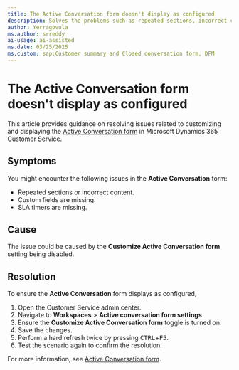 ```yaml
---
title: The Active Conversation form doesn't display as configured
description: Solves the problems such as repeated sections, incorrect content, missing custom fields, or missing SLA timers when the Active Conversation form isn't properly configured.
author: Yerragovula
ms.author: srreddy
ai-usage: ai-assisted
ms.date: 03/25/2025
ms.custom: sap:Customer summary and Closed conversation form, DFM
---
```

# The Active Conversation form doesn't display as configured

This article provides guidance on resolving issues related to customizing and displaying the [Active Conversation form](/dynamics365/customer-service/administer/add-customer-summary-settings) in Microsoft Dynamics 365 Customer Service.

## Symptoms

You might encounter the following issues in the **Active Conversation** form:

- Repeated sections or incorrect content.
- Custom fields are missing.
- SLA timers are missing.

## Cause

The issue could be caused by the **Customize Active Conversation form** setting being disabled.

## Resolution

To ensure the **Active Conversation** form displays as configured,

1. Open the Customer Service admin center.
2. Navigate to **Workspaces** > **Active conversation form settings**.
3. Ensure the **Customize Active Conversation form** toggle is turned on.
4. Save the changes.
5. Perform a hard refresh twice by pressing <kbd>CTRL</kbd>+<kbd>F5</kbd>.
6. Test the scenario again to confirm the resolution.

For more information, see [Active Conversation form](/dynamics365/customer-service/administer/add-customer-summary-settings).
